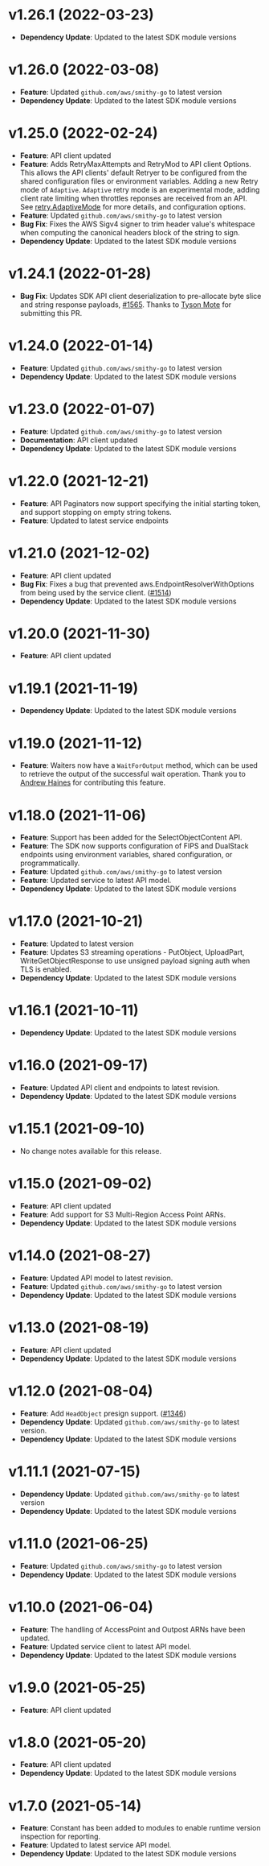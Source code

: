 # v1.26.1 (2022-03-23)

* **Dependency Update**: Updated to the latest SDK module versions

# v1.26.0 (2022-03-08)

* **Feature**: Updated `github.com/aws/smithy-go` to latest version
* **Dependency Update**: Updated to the latest SDK module versions

# v1.25.0 (2022-02-24)

* **Feature**: API client updated
* **Feature**: Adds RetryMaxAttempts and RetryMod to API client Options. This allows the API clients' default Retryer to be configured from the shared configuration files or environment variables. Adding a new Retry mode of `Adaptive`. `Adaptive` retry mode is an experimental mode, adding client rate limiting when throttles reponses are received from an API. See [retry.AdaptiveMode](https://pkg.go.dev/github.com/aws/aws-sdk-go-v2/aws/retry#AdaptiveMode) for more details, and configuration options.
* **Feature**: Updated `github.com/aws/smithy-go` to latest version
* **Bug Fix**: Fixes the AWS Sigv4 signer to trim header value's whitespace when computing the canonical headers block of the string to sign.
* **Dependency Update**: Updated to the latest SDK module versions

# v1.24.1 (2022-01-28)

* **Bug Fix**: Updates SDK API client deserialization to pre-allocate byte slice and string response payloads, [#1565](https://github.com/aws/aws-sdk-go-v2/pull/1565). Thanks to [Tyson Mote](https://github.com/tysonmote) for submitting this PR.

# v1.24.0 (2022-01-14)

* **Feature**: Updated `github.com/aws/smithy-go` to latest version
* **Dependency Update**: Updated to the latest SDK module versions

# v1.23.0 (2022-01-07)

* **Feature**: Updated `github.com/aws/smithy-go` to latest version
* **Documentation**: API client updated
* **Dependency Update**: Updated to the latest SDK module versions

# v1.22.0 (2021-12-21)

* **Feature**: API Paginators now support specifying the initial starting token, and support stopping on empty string tokens.
* **Feature**: Updated to latest service endpoints

# v1.21.0 (2021-12-02)

* **Feature**: API client updated
* **Bug Fix**: Fixes a bug that prevented aws.EndpointResolverWithOptions from being used by the service client. ([#1514](https://github.com/aws/aws-sdk-go-v2/pull/1514))
* **Dependency Update**: Updated to the latest SDK module versions

# v1.20.0 (2021-11-30)

* **Feature**: API client updated

# v1.19.1 (2021-11-19)

* **Dependency Update**: Updated to the latest SDK module versions

# v1.19.0 (2021-11-12)

* **Feature**: Waiters now have a `WaitForOutput` method, which can be used to retrieve the output of the successful wait operation. Thank you to [Andrew Haines](https://github.com/haines) for contributing this feature.

# v1.18.0 (2021-11-06)

* **Feature**: Support has been added for the SelectObjectContent API.
* **Feature**: The SDK now supports configuration of FIPS and DualStack endpoints using environment variables, shared configuration, or programmatically.
* **Feature**: Updated `github.com/aws/smithy-go` to latest version
* **Feature**: Updated service to latest API model.
* **Dependency Update**: Updated to the latest SDK module versions

# v1.17.0 (2021-10-21)

* **Feature**: Updated  to latest version
* **Feature**: Updates S3 streaming operations - PutObject, UploadPart, WriteGetObjectResponse to use unsigned payload signing auth when TLS is enabled.
* **Dependency Update**: Updated to the latest SDK module versions

# v1.16.1 (2021-10-11)

* **Dependency Update**: Updated to the latest SDK module versions

# v1.16.0 (2021-09-17)

* **Feature**: Updated API client and endpoints to latest revision.
* **Dependency Update**: Updated to the latest SDK module versions

# v1.15.1 (2021-09-10)

* No change notes available for this release.

# v1.15.0 (2021-09-02)

* **Feature**: API client updated
* **Feature**: Add support for S3 Multi-Region Access Point ARNs.
* **Dependency Update**: Updated to the latest SDK module versions

# v1.14.0 (2021-08-27)

* **Feature**: Updated API model to latest revision.
* **Feature**: Updated `github.com/aws/smithy-go` to latest version
* **Dependency Update**: Updated to the latest SDK module versions

# v1.13.0 (2021-08-19)

* **Feature**: API client updated
* **Dependency Update**: Updated to the latest SDK module versions

# v1.12.0 (2021-08-04)

* **Feature**: Add `HeadObject` presign support. ([#1346](https://github.com/aws/aws-sdk-go-v2/pull/1346))
* **Dependency Update**: Updated `github.com/aws/smithy-go` to latest version.
* **Dependency Update**: Updated to the latest SDK module versions

# v1.11.1 (2021-07-15)

* **Dependency Update**: Updated `github.com/aws/smithy-go` to latest version
* **Dependency Update**: Updated to the latest SDK module versions

# v1.11.0 (2021-06-25)

* **Feature**: Updated `github.com/aws/smithy-go` to latest version
* **Dependency Update**: Updated to the latest SDK module versions

# v1.10.0 (2021-06-04)

* **Feature**: The handling of AccessPoint and Outpost ARNs have been updated.
* **Feature**: Updated service client to latest API model.
* **Dependency Update**: Updated to the latest SDK module versions

# v1.9.0 (2021-05-25)

* **Feature**: API client updated

# v1.8.0 (2021-05-20)

* **Feature**: API client updated
* **Dependency Update**: Updated to the latest SDK module versions

# v1.7.0 (2021-05-14)

* **Feature**: Constant has been added to modules to enable runtime version inspection for reporting.
* **Feature**: Updated to latest service API model.
* **Dependency Update**: Updated to the latest SDK module versions

